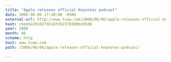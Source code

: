 ```yaml
---
title: "Apple releases official Keynotes podcast"
date: 2008-06-06 17:30:00 -0500
external-url: http://www.tuaw.com/2008/06/06/apple-releases-official-keynotes-podcast/
hash: c6ee5e281027d418f262370380bdd5d6
year: 2008
month: 06
scheme: http
host: www.tuaw.com
path: /2008/06/06/apple-releases-official-keynotes-podcast/

---
```



